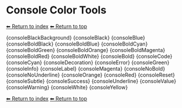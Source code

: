 # Console Color Tools

[⬅ Return to index](index.md)
[⬅ Return to top](../index.md)

{consoleBlackBackground}
{consoleBlack}
{consoleBlue}
{consoleBoldBlack}
{consoleBoldBlue}
{consoleBoldCyan}
{consoleBoldGreen}
{consoleBoldOrange}
{consoleBoldMagenta}
{consoleBoldRed}
{consoleBoldWhite}
{consoleBold}
{consoleCode}
{consoleCyan}
{consoleDecoration}
{consoleError}
{consoleGreen}
{consoleInfo}
{consoleLabel}
{consoleMagenta}
{consoleNoBold}
{consoleNoUnderline}
{consoleOrange}
{consoleRed}
{consoleReset}
{consoleSubtle}
{consoleSuccess}
{consoleUnderline}
{consoleValue}
{consoleWarning}
{consoleWhite}
{consoleYellow}

[⬅ Return to index](index.md)
[⬅ Return to top](../index.md)
